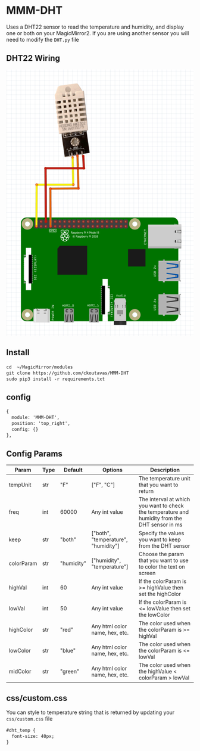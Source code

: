 # MMM-DHT
Uses a DHT22 sensor to read the temperature and humidity, and display one or both on your MagicMirror2. If you are using another sensor you will need to modify the `DHT.py` file 

## DHT22 Wiring
![img.png](img.png)

## Install
```
cd  ~/MagicMirror/modules
git clone https://github.com/ckoutavas/MMM-DHT
sudo pip3 install -r requirements.txt
```

## config

```
{
  module: 'MMM-DHT',
  position: 'top_right',
  config: {}
},
```
## Config Params

| Param      | Type | Default    | Options                             | Description                                                                                    |
|------------|------|------------|-------------------------------------|------------------------------------------------------------------------------------------------|
| tempUnit   | str  | "F"        | ["F", "C"]                          | The temperature unit that you want to return                                                   |
| freq       | int  | 60000      | Any int value                       | The interval at which you want to check the temperature and humidity from the DHT sensor in ms |
| keep       | str  | "both"     | ["both", "temperature", "humidity"] | Specify the values you want to keep from the DHT sensor                                        |
| colorParam | str  | "humidity" | ["humidity", "temperature"]         | Choose the param that you want to use to color the text on screen                              | 
| highVal    | int  | 60         | Any int value                       | If the colorParam is >= highValue then set the highColor                                       |
| lowVal     | int  | 50         | Any int value                       | If the colorParam is <= lowValue then set the lowColor                                         |
| highColor  | str  | "red"      | Any html color name, hex, etc.      | The color used when the colorParam is >= highVal                                               |
| lowColor   | str  | "blue"     | Any html color name, hex, etc.      | The color used when the colorParam is <= lowVal                                                |
| midColor   | str  | "green"    | Any html color name, hex, etc.      | The color used when the highValue < colorParam > lowVal                                        |

## css/custom.css
You can style to temperature string that is returned by updating your `css/custom.css` file

```
#dht_temp {
  font-size: 40px;
}
```